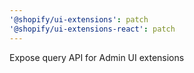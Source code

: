```yaml
---
'@shopify/ui-extensions': patch
'@shopify/ui-extensions-react': patch
---
```


Expose query API for Admin UI extensions
